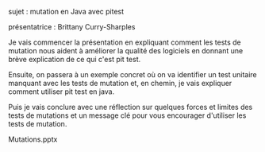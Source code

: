 
sujet : mutation en Java avec pitest

présentatrice : Brittany Curry-Sharples

Je vais commencer la présentation en expliquant comment les tests de mutation nous aident à améliorer la qualité des logiciels en donnant une brève explication de ce qui c'est pit test.

Ensuite, on passera à un exemple concret où on va identifier un test unitaire manquant avec les tests de mutation et, en chemin, je vais expliquer comment utiliser pit test en java.

Puis je vais conclure avec une réflection sur quelques forces et limites des tests de mutations et un message clé pour vous encourager d'utiliser les tests de mutation.

Mutations.pptx
